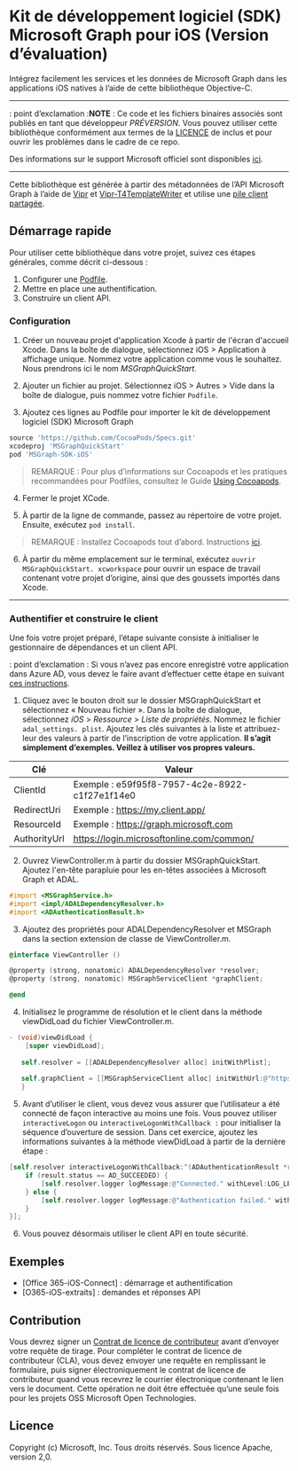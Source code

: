 # Kit de développement logiciel (SDK) Microsoft Graph pour iOS (Version d’évaluation)

Intégrez facilement les services et les données de Microsoft Graph dans les applications iOS natives à l’aide de cette bibliothèque Objective-C.

---

: point d’exclamation :**NOTE** : Ce code et les fichiers binaires associés sont publiés en tant que développeur *PRÉVERSION*. Vous pouvez utiliser cette bibliothèque conformément aux termes de la [LICENCE](/LICENSE) de inclus et pour ouvrir les problèmes dans le cadre de ce repo.

Des informations sur le support Microsoft officiel sont disponibles [ici][support-placeholder].

[support-placeholder]: https://support.microsoft.com/

---

Cette bibliothèque est générée à partir des métadonnées de l’API Microsoft Graph à l’aide de [Vipr] et [Vipr-T4TemplateWriter] et utilise une [pile client partagée][orc-for-ios].

[Vipr]: https://github.com/microsoft/vipr
[Vipr-T4TemplateWriter]: https://github.com/msopentech/vipr-t4templatewriter
[orc-for-ios]: https://github.com/msopentech/orc-for-ios

## Démarrage rapide

Pour utiliser cette bibliothèque dans votre projet, suivez ces étapes générales, comme décrit ci-dessous :

1. Configurer une [Podfile].
2. Mettre en place une authentification.
3. Construire un client API.

[Podfile]: https://guides.cocoapods.org/syntax/podfile.html

### Configuration

1. Créer un nouveau projet d'application Xcode à partir de l'écran d'accueil Xcode. Dans la boîte de dialogue, sélectionnez iOS > Application à affichage unique. Nommez votre application comme vous le souhaitez. Nous prendrons ici le nom *MSGraphQuickStart*.

2. Ajouter un fichier au projet. Sélectionnez iOS > Autres > Vide dans la boîte de dialogue, puis nommez votre fichier `Podfile`.

3. Ajoutez ces lignes au Podfile pour importer le kit de développement logiciel (SDK) Microsoft Graph

 ```ruby
 source 'https://github.com/CocoaPods/Specs.git'
 xcodeproj 'MSGraphQuickStart'
 pod 'MSGraph-SDK-iOS'
 ```

 > REMARQUE : Pour plus d’informations sur Cocoapods et les pratiques recommandées pour Podfiles, consultez le Guide [Using Cocoapods].

4. Fermer le projet XCode.

5. À partir de la ligne de commande, passez au répertoire de votre projet. Ensuite, exécutez `pod install`.

 > REMARQUE : Installez Cocoapods tout d’abord. Instructions [ici](https://guides.cocoapods.org/using/getting-started.html).

6. À partir du même emplacement sur le terminal, exécutez `ouvrir MSGraphQuickStart. xcworkspace` pour ouvrir un espace de travail contenant votre projet d’origine, ainsi que des goussets importés dans Xcode.

---

### Authentifier et construire le client

Une fois votre projet préparé, l’étape suivante consiste à initialiser le gestionnaire de dépendances et un client API.

: point d’exclamation : Si vous n’avez pas encore enregistré votre application dans Azure AD, vous devez le faire avant d’effectuer cette étape en suivant [ces instructions][MSDN Add Common Consent].

1. Cliquez avec le bouton droit sur le dossier MSGraphQuickStart et sélectionnez « Nouveau fichier ». Dans la boîte de dialogue, sélectionnez *iOS* > *Ressource* > *Liste de propriétés*. Nommez le fichier `adal_settings. plist`. Ajoutez les clés suivantes à la liste et attribuez-leur des valeurs à partir de l’inscription de votre application. **Il s’agit simplement d’exemples. Veillez à utiliser vos propres valeurs.**

 |Clé|Valeur|
|---|-----|
|ClientId| Exemple : e59f95f8-7957-4c2e-8922-c1f27e1f14e0 |
| RedirectUri | Exemple : https://my.client.app/|
| ResourceId | Exemple : https://graph.microsoft.com |
| AuthorityUrl | https://login.microsoftonline.com/common/|

2. Ouvrez ViewController.m à partir du dossier MSGraphQuickStart. Ajoutez l'en-tête parapluie pour les en-têtes associées à Microsoft Graph et ADAL.

 ```objective-c
 #import <MSGraphService.h>
 #import <impl/ADALDependencyResolver.h>
 #import <ADAuthenticationResult.h>
 ```

3. Ajoutez des propriétés pour ADALDependencyResolver et MSGraph dans la section extension de classe de ViewController.m.

 ```objective-c
 @interface ViewController ()
 
 @property (strong, nonatomic) ADALDependencyResolver *resolver;
 @property (strong, nonatomic) MSGraphServiceClient *graphClient;
 
 @end
 ```

4. Initialisez le programme de résolution et le client dans la méthode viewDidLoad du fichier ViewController.m.

 ```objective-c
 - (void)viewDidLoad {
     [super viewDidLoad];
     
    self.resolver = [[ADALDependencyResolver alloc] initWithPlist];
    
    self.graphClient = [[MSGraphServiceClient alloc] initWithUrl:@"https://graph.microsoft.com/" dependencyResolver:self.resolver];
    }
 ```

5. Avant d’utiliser le client, vous devez vous assurer que l’utilisateur a été connecté de façon interactive au moins une fois. Vous pouvez utiliser `interactiveLogon` ou `interactiveLogonWithCallback :` pour initialiser la séquence d’ouverture de session. Dans cet exercice, ajoutez les informations suivantes à la méthode viewDidLoad à partir de la dernière étape :

 ```objective-c
 [self.resolver interactiveLogonWithCallback:^(ADAuthenticationResult *result) {
     if (result.status == AD_SUCCEEDED) {
         [self.resolver.logger logMessage:@"Connected." withLevel:LOG_LEVEL_INFO];
     } else {
         [self.resolver.logger logMessage:@"Authentication failed." withLevel:LOG_LEVEL_ERROR];
     }
 }];
 ```

6. Vous pouvez désormais utiliser le client API en toute sécurité.

[Using Cocoapods]: https://guides.cocoapods.org/using/using-cocoapods.html
[MSDN Add Common Consent]: https://msdn.microsoft.com/en-us/office/office365/howto/add-common-consent-manually

## Exemples
- [Office 365-iOS-Connect] : démarrage et authentification <br />
- [O365-iOS-extraits] : demandes et réponses API

[O365-iOS-Connect]: https://github.com/OfficeDev/O365-iOS-Connect
[O365-iOS-Snippets]: https://github.com/OfficeDev/O365-iOS-Snippets

## Contribution
Vous devrez signer un [Contrat de licence de contributeur](https://cla2.msopentech.com/) avant d’envoyer votre requête de tirage. Pour compléter le contrat de licence de contributeur (CLA), vous devez envoyer une requête en remplissant le formulaire, puis signer électroniquement le contrat de licence de contributeur quand vous recevrez le courrier électronique contenant le lien vers le document. Cette opération ne doit être effectuée qu’une seule fois pour les projets OSS Microsoft Open Technologies.

## Licence
Copyright (c) Microsoft, Inc. Tous droits réservés. Sous licence Apache, version 2,0.

